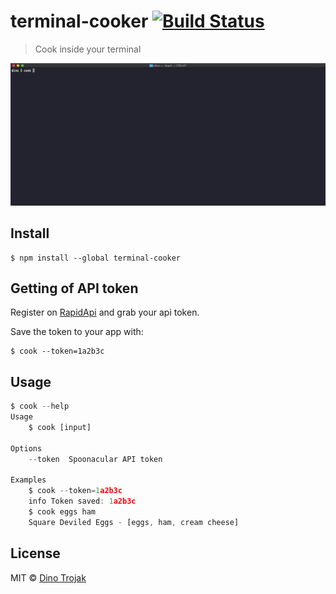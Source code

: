# terminal-cooker [![Build Status](https://travis-ci.org/dinodsaurus/terminal-cooker.svg?branch=master)](https://travis-ci.org/dinodsaurus/terminal-cooker)

> Cook inside your terminal

![Cook image](./img/cook.gif)


## Install

```
$ npm install --global terminal-cooker
```

## Getting of API token
Register on [RapidApi](https://rapidapi.com/spoonacular/api/recipe-food-nutrition) and grab your api token.

Save the token to your app with:
```
$ cook --token=1a2b3c
```


## Usage

```js
$ cook --help
Usage
	$ cook [input]

Options
	--token  Spoonacular API token

Examples
	$ cook --token=1a2b3c
	info Token saved: 1a2b3c
	$ cook eggs ham
	Square Deviled Eggs - [eggs, ham, cream cheese]
```


## License

MIT © [Dino Trojak](https://dinodsaur.us)

